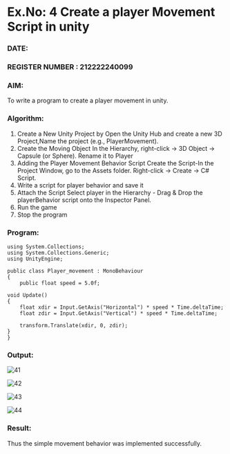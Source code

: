 # Ex.No: 4  Create a player Movement Script in unity 
### DATE:                                                                            
### REGISTER NUMBER : 212222240099
### AIM: 
To write a program to create a player movement in unity.
### Algorithm:
1. Create a New Unity Project by Open the  Unity Hub and create a new 3D Project,Name the project (e.g., PlayerMovement).
2. Create the Moving Object
   In the Hierarchy, right-click → 3D Object → Capsule (or Sphere).
   Rename it to Player 
4. Adding the Player Movement Behavior Script
   Create the Script-In the Project Window, go to the Assets folder.
   Right-click → Create → C# Script.
5. Write a script for player behavior and save it
6. Attach the Script
   Select player in the Hierarchy - Drag & Drop the playerBehavior script onto the Inspector Panel.
7. Run the game 
8. Stop the program
    
### Program:
```
using System.Collections;
using System.Collections.Generic;
using UnityEngine;

public class Player_movement : MonoBehaviour
{
    public float speed = 5.0f;

void Update()
{
    float xdir = Input.GetAxis("Horizontal") * speed * Time.deltaTime;
    float zdir = Input.GetAxis("Vertical") * speed * Time.deltaTime;

    transform.Translate(xdir, 0, zdir);
}
}

```
### Output:

![41](https://github.com/user-attachments/assets/eaa695c2-16eb-4fbf-a4be-0a7fac41be1b)

![42](https://github.com/user-attachments/assets/fd4fcb60-2da3-416e-946c-c43d366d42ae)

![43](https://github.com/user-attachments/assets/98453693-1187-40c0-ad84-a604332389fb)


![44](https://github.com/user-attachments/assets/b13eabc2-5dd7-49d2-9a1e-f1501a9c54ac)




### Result:
Thus the simple movement behavior was implemented successfully.
